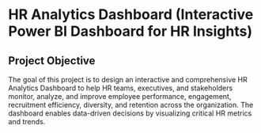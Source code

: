 # HR Analytics Dashboard (Interactive Power BI Dashboard for HR Insights)

## Project Objective

The goal of this project is to design an interactive and comprehensive HR Analytics Dashboard to help HR teams, executives, and stakeholders monitor, analyze, and improve employee performance, engagement, recruitment efficiency, diversity, and retention across the organization. The dashboard enables data-driven decisions by visualizing critical HR metrics and trends.
